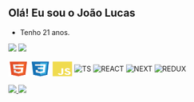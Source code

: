 ## Olá! Eu sou o João Lucas
- Tenho 21 anos.

<div>
  <div>
    <img height="180em" src="https://github-readme-stats.vercel.app/api?username=JoaoLGR&show_icons=true&theme=highcontrast&include_all_commits=true&count_private=true" />
    <img height="180em" src="https://github-readme-stats.vercel.app/api/top-langs/?username=JoaoLGR&layout=compact&langs_count=7&theme=highcontrast" />
  </div>
  <br>
  <div style="display: inline_block">
    <img 
      align="center" 
      alt="HTML" 
      height="30" 
      width="40" 
      src="https://raw.githubusercontent.com/devicons/devicon/master/icons/html5/html5-original.svg" 
    />
    <img 
      align="center" 
      alt="CSS" 
      height="30" 
      width="40" 
      src="https://raw.githubusercontent.com/devicons/devicon/master/icons/css3/css3-original.svg" 
    />
    <img 
      align="center" 
      alt="JavaScript" 
      height="30" 
      width="40"
      src="https://raw.githubusercontent.com/devicons/devicon/master/icons/javascript/javascript-plain.svg" 
    />
    <img 
      align="center" 
      alt="TS" 
      height="30" 
      width="40" 
      src="https://cdn.jsdelivr.net/gh/devicons/devicon/icons/typescript/typescript-original.svg" 
    />
    <img 
      align="center" 
      alt="REACT" 
      height="30" 
      width="40" 
      src="https://cdn.jsdelivr.net/gh/devicons/devicon/icons/react/react-original.svg" 
    />
    <img 
      align="center" 
      alt="NEXT" 
      height="30" 
      width="40" 
      src="https://cdn.jsdelivr.net/gh/devicons/devicon/icons/nextjs/nextjs-original.svg" 
    />
    <img 
      align="center" 
      alt="REDUX" 
      height="30" 
      width="40" 
      src="https://cdn.jsdelivr.net/gh/devicons/devicon/icons/redux/redux-original.svg" 
    />
  </div>
  <br> 
  <div>
    <a href="https://www.linkedin.com/in/joão-lucas-gomes-rocha-2873b1207/" target="_blank" rel="noreferrer">
      <img src="https://img.shields.io/badge/-LinkedIn-%230077B5?style=for-the-badge&logo=linkedin&logoColor=white" target="_blank" />
    </a>
    <a href="https://www.instagram.com/joaogomeslucas/" target="_blank" rel="noreferrer">
      <img src="https://img.shields.io/badge/-Instagram-%23E4405F?style=for-the-badge&logo=instagram&logoColor=white" target="_blank" />       </a>
  </div>
</div>
